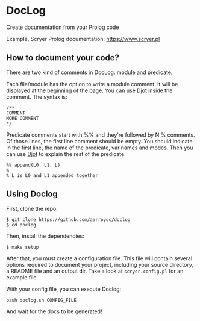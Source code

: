 # DocLog

Create documentation from your Prolog code

Example, Scryer Prolog documentation: https://www.scryer.pl

## How to document your code?

There are two kind of comments in DocLog: module and predicate.

Each file/module has the option to write a module comment. It will be displayed at the beginning of the page. You can use [Djot](https://djot.net/) inside the comment. The syntax is:
```
/**
COMMENT
MORE COMMENT
*/
```

Predicate comments start with %% and they're followed by N % comments. Of those lines, the first line comment should be empty. You should indicate in the first line, the name of the predicate, var names and modes. Then you can use [Djot](https://djot.net/) to explain the rest of the predicate.

```
%% append(L0, L1, L)
%
% L is L0 and L1 appended together
```

## Using Doclog

First, clone the repo:

```
$ git clone https://github.com/aarroyoc/doclog
$ cd doclog
```

Then, install the dependencies:

```
$ make setup
```

After that, you must create a configuration file. This file will contain several options required to document your project, including your source directory, a README file and an output dir. Take a look at `scryer.config.pl` for an example file.

With your config file, you can execute Doclog:

```
bash doclog.sh CONFIG_FILE
```

And wait for the docs to be generated!
